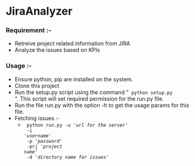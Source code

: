 # JiraAnalyzer

### Requirement :-
  * Retreive project related information from JIRA
  * Analyze the issues based on KPIs 

### Usage :-
  * Ensure python, pip are installed on the system.
  * Clone this project
  * Run the setup.py script using the command "<code> python setup.py </code>". This script will set required permission for the run.py file.
  * Run the file run.py with the option -h to get the usage params for this file.
  * Fetching issues :-
    * <code> python run.py -u _'url for the server'_<br>
                    -i _'username'_<br>
                    -p _'password'_<br> 
                    -prj _'project name'_<br>
                    -d _'directory name for issues'_<br> </code>
